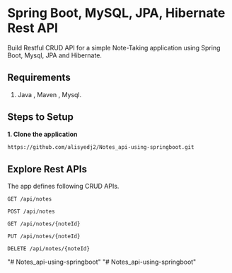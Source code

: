 # Spring Boot, MySQL, JPA, Hibernate Rest API

Build Restful CRUD API for a simple Note-Taking application using Spring Boot, Mysql, JPA and Hibernate.

## Requirements

1. Java ,   Maven ,   Mysql.

## Steps to Setup

**1. Clone the application**

```bash
https://github.com/alisyedj2/Notes_api-using-springboot.git
```

## Explore Rest APIs

The app defines following CRUD APIs.

    GET /api/notes
    
    POST /api/notes
    
    GET /api/notes/{noteId}
    
    PUT /api/notes/{noteId}
    
    DELETE /api/notes/{noteId}
"# Notes_api-using-springboot" 
"# Notes_api-using-springboot" 
